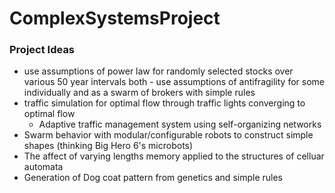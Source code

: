 # ComplexSystemsProject

### Project Ideas
- use assumptions of power law for randomly selected stocks over various 50 year intervals both - use assumptions of antifragility for some individually and as a swarm of brokers with simple rules
- traffic simulation for optimal flow through traffic lights converging to optimal flow
    - Adaptive traffic management system using self-organizing networks
- Swarm behavior with modular/configurable robots to construct simple shapes (thinking Big Hero 6's microbots)
- The affect of varying lengths memory applied to the structures of celluar automata
- Generation of Dog coat pattern from genetics and simple rules 
